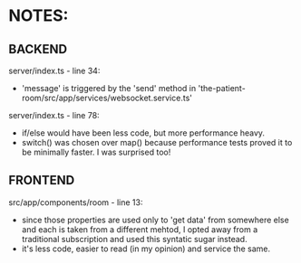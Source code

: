 # NOTES:

## BACKEND
server/index.ts - line 34:
- 'message' is triggered by the 'send' method in 'the-patient-room/src/app/services/websocket.service.ts'

server/index.ts - line 78:
- if/else would have been less code, but more performance heavy.
- switch() was chosen over map() because performance tests proved it to be minimally faster. I was surprised too!

## FRONTEND
src/app/components/room - line 13:
- since those properties are used only to 'get data' from somewhere else and each is taken from a different mehtod, I opted away from a traditional subscription and used this syntatic sugar instead.
- it's less code, easier to read (in my opinion) and service the same.
